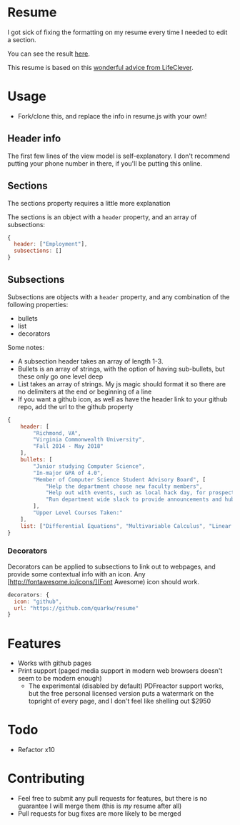 # Resume
I got sick of fixing the formatting on my resume every time I needed to edit a section.

You can see the result [here](http://quarkw.github.io/resume/).

This resume is based on this [wonderful advice from LifeClever](http://www.lifeclever.com/give-your-resume-a-face-lift/).

# Usage
* Fork/clone this, and replace the info in resume.js with your own!

## Header info
The first few lines of the view model is self-explanatory. I don't recommend putting your phone number in there, if you'll be putting this online.

## Sections
The sections property requires a little more explanation

The sections is an object with a `header` property, and an array of subsections:
```js
{
  header: ["Employment"],
  subsections: []
}
```
## Subsections
Subsections are objects with a `header` property, and any combination of the following properties:
* bullets
* list
* decorators

Some notes:
* A subsection header takes an array of length 1-3.
* Bullets is an array of strings, with the option of having sub-bullets, but these only go one level deep
* List takes an array of strings. My js magic should format it so there are no delimiters at the end or beginning of a line
* If you want a github icon, as well as have the header link to your github repo, add the url to the github property
```js
{
    header: [
        "Richmond, VA",
        "Virginia Commonwealth University",
        "Fall 2014 - May 2018"
    ],
    bullets: [
        "Junior studying Computer Science",
        "In-major GPA of 4.0",
        "Member of Computer Science Student Advisory Board", [
            "Help the department choose new faculty members",
            "Help out with events, such as local hack day, for prospective and current computer science students",
            "Run department wide slack to provide announcements and hub for students to talk"
        ],
        "Upper Level Courses Taken:"
    ],
    list: ["Differential Equations", "Multivariable Calculus", "Linear Algebra", "Theory of Computation", "Operating Systems", "Software Engineering", "Algorithms w/ Advanced Data Structures", "Interactive Virtual Worlds", "Databases", "Programming Languages"]
}
```
### Decorators
Decorators can be applied to subsections to link out to webpages, and provide some contextual info with an icon. Any [http://fontawesome.io/icons/](Font Awesome) icon should work.
```js
decorators: {
  icon: "github",
  url: "https://github.com/quarkw/resume"
}
```

# Features
* Works with github pages
* Print support (paged media support in modern web browsers doesn't seem to be modern enough)
  * The experimental (disabled by default) PDFreactor support works, but the free personal licensed version puts a watermark on the topright of every page, and I don't feel like shelling out $2950

# Todo
* Refactor x10

# Contributing

* Feel free to submit any pull requests for features, but there is no guarantee I will merge them (this is *my* resume after all)
* Pull requests for bug fixes are more likely to be merged
